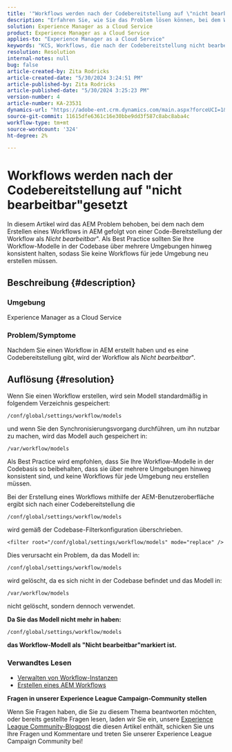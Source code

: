 ```yaml
---
title: '"Workflows werden nach der Codebereitstellung auf \"nicht bearbeitbar\" gesetzt'
description: "Erfahren Sie, wie Sie das Problem lösen können, bei dem Workflows nach der Code-Bereitstellung auf \"Nicht bearbeitbar\" gesetzt sind. Halten Sie Ihre Workflow-Modelle in der Codebasis über mehrere Seiten hinweg konsistent."
solution: Experience Manager as a Cloud Service
product: Experience Manager as a Cloud Service
applies-to: "Experience Manager as a Cloud Service"
keywords: "KCS, Workflows, die nach der Codebereitstellung nicht bearbeitbar sind, AEM, AEMaaCS, Workflow"
resolution: Resolution
internal-notes: null
bug: false
article-created-by: Zita Rodricks
article-created-date: "5/30/2024 3:24:51 PM"
article-published-by: Zita Rodricks
article-published-date: "5/30/2024 3:25:23 PM"
version-number: 4
article-number: KA-23531
dynamics-url: "https://adobe-ent.crm.dynamics.com/main.aspx?forceUCI=1&pagetype=entityrecord&etn=knowledgearticle&id=c79520bf-981e-ef11-840a-000d3a372703"
source-git-commit: 11615dfe6361c16e30bbe9dd3f587c8abc8aba4c
workflow-type: tm+mt
source-wordcount: '324'
ht-degree: 2%

---
```


# Workflows werden nach der Codebereitstellung auf &quot;nicht bearbeitbar&quot;gesetzt


In diesem Artikel wird das AEM Problem behoben, bei dem nach dem Erstellen eines Workflows in AEM gefolgt von einer Code-Bereitstellung der Workflow als *Nicht bearbeitbar*&quot;. Als Best Practice sollten Sie Ihre Workflow-Modelle in der Codebase über mehrere Umgebungen hinweg konsistent halten, sodass Sie keine Workflows für jede Umgebung neu erstellen müssen.

## Beschreibung {#description}


### Umgebung

Experience Manager as a Cloud Service

### Problem/Symptome

Nachdem Sie einen Workflow in AEM erstellt haben und es eine Codebereitstellung gibt, wird der Workflow als *Nicht bearbeitbar*&quot;.


## Auflösung {#resolution}


Wenn Sie einen Workflow erstellen, wird sein Modell standardmäßig in folgendem Verzeichnis gespeichert:


```
/conf/global/settings/workflow/models
```


und wenn Sie den Synchronisierungsvorgang durchführen, um ihn nutzbar zu machen, wird das Modell auch gespeichert in:


```
/var/workflow/models
```


Als Best Practice wird empfohlen, dass Sie Ihre Workflow-Modelle in der Codebasis so beibehalten, dass sie über mehrere Umgebungen hinweg konsistent sind, und keine Workflows für jede Umgebung neu erstellen müssen.

Bei der Erstellung eines Workflows mithilfe der AEM-Benutzeroberfläche ergibt sich nach einer Codebereitstellung die


```
/conf/global/settings/workflow/models
```


wird gemäß der Codebase-Filterkonfiguration überschrieben.


```
<filter root="/conf/global/settings/workflow/models" mode="replace" />
```


Dies verursacht ein Problem, da das Modell in:


```
/conf/global/settings/workflow/models
```


wird gelöscht, da es sich nicht in der Codebase befindet und das Modell in:


```
/var/workflow/models
```


nicht gelöscht, sondern dennoch verwendet.

<b>Da Sie das Modell nicht mehr in haben:</b>


```
/conf/global/settings/workflow/models
```


<b>das Workflow-Modell als &quot;Nicht bearbeitbar&quot;markiert ist.</b>

### <b>Verwandtes Lesen</b>

- [Verwalten von Workflow-Instanzen](https://experienceleague.adobe.com/en/docs/experience-manager-cloud-service/content/sites/administering/workflows-administering)
- [Erstellen eines AEM Workflows](https://experienceleague.adobe.com/docs/experience-manager-learn/cloud-service/forms/create-aem-workflow/create-workflow.html?lang=en)




<b>Fragen in unserer Experience League Campaign-Community stellen</b>

Wenn Sie Fragen haben, die Sie zu diesem Thema beantworten möchten, oder bereits gestellte Fragen lesen, laden wir Sie ein, unsere [Experience League Community-Blogpost](https://experienceleaguecommunities.adobe.com/t5/adobe-experience-manager-blogs/introducing-top-kcs-articles-curated-for-your-aem/ba-p/672734#M1180) die diesen Artikel enthält, schicken Sie uns Ihre Fragen und Kommentare und treten Sie unserer Experience League Campaign Community bei!


